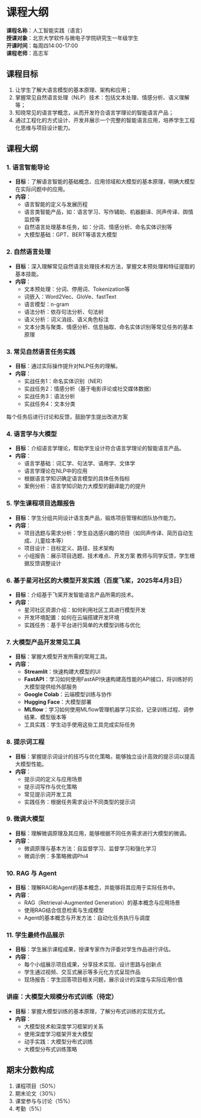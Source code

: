 # 课程大纲



**课程名称**：人工智能实践（语言）  
**授课对象**：北京大学软件与微电子学院研究生一年级学生    
**开课时间**：每周四14:00-17:00  
**课程老师**：高志军  

## 课程目标
1. 让学生了解大语言模型的基本原理、架构和应用；
2. 掌握常见自然语言处理（NLP）技术：包括文本处理、情感分析、语义理解等；
3. 知晓常见的语言学概念，从而开发符合语言学理论的智能语言产品；
4. 通过工程化的方式设计、开发并展示一个完整的智能语言应用，培养学生工程化思维与项目设计能力。

## 课程大纲

### 1. 语言智能导论
- **目标**：了解语言智能的基础概念、应用领域和大模型的基本原理，明确大模型在实际问题中的应用。
- **内容**：
  - 语言智能的定义与发展历程
  - 语言类智能产品，如：语言学习、写作辅助、机器翻译、同声传译、舆情监控等
  - 自然语言处理基本任务，如：分词、情感分析、命名实体识别等
  - 大模型基础：GPT、BERT等语言大模型

### 2. 自然语言处理
- **目标**：深入理解常见自然语言处理技术和方法，掌握文本预处理和特征提取的基本技能。
- **内容**：
  - 文本预处理：分词、停用词、Tokenization等
  - 词嵌入：Word2Vec、GloVe、fastText
  - 语言模型：n-gram
  - 语法分析：依存句法分析、句法树
  - 语义分析：词义消歧、语义角色标注
  - 文本分类与聚类、情感分析、信息抽取、命名实体识别等常见任务的基本原理

### 3. 常见自然语言任务实践
- **目标**：通过实际操作提升对NLP任务的理解。
- **内容**：
  - 实战任务1：命名实体识别（NER）
  - 实战任务2：情感分析（基于电影评论或社交媒体数据）
  - 实战任务3：语法分析
  - 实战任务4：文本分类

每个任务后进行讨论和反馈，鼓励学生提出改进方案

### 4. 语言学与大模型
- **目标**：介绍语言学理论，帮助学生设计符合语言学理论的智能语言产品。
- **内容**：
  - 语言学基础：词汇学、句法学、语用学、文体学
  - 语言学理论在NLP中的应用
  - 根据语言学知识确定语言模型的具体任务指标
  - 案例分析：语言学知识助力大模型的翻译能力的提升

### 5. 学生课程项目选题报告
- **目标**：学生分组共同设计语言类产品，锻炼项目管理和团队协作能力。
- **内容**：
  - 项目选题与需求分析：学生自选感兴趣的项目（如同声传译、简历自动生成、儿童绘本等）
  - 项目设计：目标定义、路径、技术架构
  - 小组报告：展示项目选题、技术难点、开发方案
  教师与同学反馈，学生根据反馈调整设计

### 6. 基于星河社区的大模型开发实践（百度飞桨，2025年4月3日）
- **目标**：介绍基于飞桨开发智能语言产品所需的技术。
- **内容**：
  - 星河社区资源介绍：如何利用社区工具进行模型开发
  - 开发环境配置：如何在云端搭建开发环境
  - 实践任务：基于平台进行简单的大模型训练与优化

### 7. 大模型产品开发常见工具
- **目标**：掌握大模型开发所需的常用工具。
- **内容**：
  - **Streamlit**：快速构建大模型的UI
  - **FastAPI**：学习如何使用FastAPI快速构建高性能的API接口，将训练好的大模型提供给外部服务
  - **Google Colab**：云端模型训练与协作
  - **Hugging Face**：大模型部署
  - **MLflow**：学习如何使用MLflow管理机器学习实验，记录训练过程、调参结果、模型版本等
  - 工具实践：学生动手使用这些工具完成实际任务

### 8. 提示词工程
- **目标**：掌握提示词设计的技巧与优化策略，能够独立设计高效的提示词以提高大模型性能。
- **内容**：
  - 提示词的定义与应用场景
  - 提示词写作与优化策略
  - 常见提示词开发工具
  - 实践任务：根据任务需求设计不同类型的提示词

### 9. 微调大模型
- **目标**：理解微调原理及其应用，能够根据不同任务需求进行大模型的微调。
- **内容**：
  - 微调原理与基本方法：自监督学习、监督学习和强化学习
  - 微调示例：多策略微调Phi4

### 10. RAG 与 Agent
- **目标**：理解RAG和Agent的基本概念，并能够将其应用于实际任务中。
- **内容**：
  - RAG（Retrieval-Augmented Generation）的基本概念与应用场景
  - 使用RAG结合信息检索与生成模型
  - Agent的基本概念与开发方法：自动化任务执行与调度

### 11. 学生最终作品展示
- **目标**：学生展示课程成果，授课专家作为评委对学生作品进行评估。
- **内容**：
  - 每个小组展示项目成果，分享技术实现、设计思路与创新点
  - 学生通过视频、交互式展示等多元化方式呈现作品
  - 现场报告：学生回答项目相关问题，展示设计的深度与实际应用价值

### 讲座：大模型大规模分布式训练（待定）
- **目标**：掌握大模型训练的基本原理，了解分布式训练的实现方式。
- **内容**：
  - 大模型技术和深度学习框架的关系
  - 使用深度学习框架开发大模型
  - 动手实践：大模型分布式训练
  - 大模型分布式训练策略

## 期末分数构成
1. 课程项目（50%）
2. 期末论文（30%）
3. 课堂参与与讨论（15%）
4. 考勤（5%）